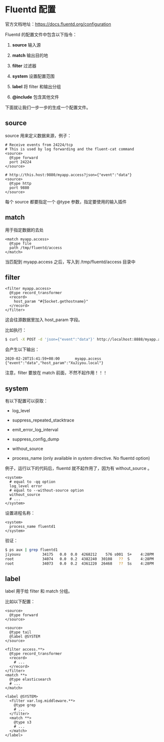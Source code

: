 # Fluentd 配置

官方文档地址：https://docs.fluentd.org/configuration

Fluentd 的配置文件中包含以下指令：

1. **source** 输入源

2. **match** 输出目的地

3. **filter** 过滤器

4. **system** 设置配置范围

5. **label** 将 filter 和输出分组

6. **@include** 包含其他文件

下面就让我们一步一步的生成一个配置文件。



## source

source 用来定义数据来源，例子：

```
# Receive events from 24224/tcp
# This is used by log forwarding and the fluent-cat command
<source>
  @type forward
  port 24224
</source>

# http://this.host:9880/myapp.access?json={"event":"data"}
<source>
  @type http
  port 9880
</source>
```

每个 source 都要指定一个 @type 参数，指定要使用的输入插件



## match

用于指定数据的去处

```
<match myapp.access>
  @type file
  path /tmp/fluentd/access
</match>
```

当匹配到 myapp.access 之后，写入到 /tmp/fluentd/access 目录中



## filter

```
<filter myapp.access>
  @type record_transformer
  <record>
    host_param "#{Socket.gethostname}"
  </record>
</filter>
```

这会往源数据里加入 host_param 字段。

比如执行：

```bash
$ curl -X POST -d 'json={"event":"data"}' http://localhost:8888/myapp.access
```

会产生以下输出：

```
2020-02-28T15:41:59+08:00       myapp.access    {"event":"data","host_param":"XuJiyou.local"}
```

注意，filter 要放在 match 前面，不然不起作用！！！



## system

有以下配置可以获取：

- log_level

- suppress_repeated_stacktrace

- emit_error_log_interval

- suppress_config_dump

- without_source

- process_name (only available in *system* directive. No fluentd option)

例子，运行以下的代码后，fluentd 就不起作用了，因为有 without_source 。

```
<system>
  # equal to -qq option
  log_level error
  # equal to --without-source option
  without_source
  # ...
</system>
```

设置进程名称：

```
<system>
  process_name fluentd1
</system>
```

验证：

```bash
$ ps aux | grep fluentd1
jiyouxu          34175   0.0  0.0  4268212    576 s001  S+    4:28PM   0:00.00 grep fluentd1
root             34074   0.0  0.2  4382240  30108   ??  S     4:28PM   0:00.53 worker:fluentd1      
root             34073   0.0  0.2  4361220  26468   ??  Ss    4:28PM   0:00.43 supervisor:fluentd1 
```



## label

label 用于给 filter 和 match 分组。

比如以下配置：

```
<source>
  @type forward
</source>

<source>
  @type tail
  @label @SYSTEM
</source>

<filter access.**>
  @type record_transformer
  <record>
    # ...
  </record>
</filter>
<match **>
  @type elasticsearch
  # ...
</match>

<label @SYSTEM>
  <filter var.log.middleware.**>
    @type grep
    # ...
  </filter>
  <match **>
    @type s3
    # ...
  </match>
</label>
```


